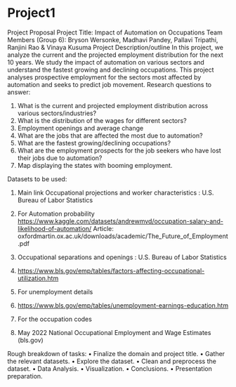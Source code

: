 # Project1

Project Proposal
Project Title: Impact of Automation on Occupations
Team Members (Group 6):
 Bryson Wersonke, Madhavi Pandey, Pallavi Tripathi, Ranjini Rao & Vinaya Kusuma
Project Description/outline
 In this project, we analyze the current and the projected employment distribution for the next 10 years. We study the impact of automation on various sectors and understand the fastest growing and declining occupations. This project analyses prospective employment for the sectors most affected by automation and seeks to predict job movement.
Research questions to answer:
1.	What is the current and projected employment distribution across various sectors/industries? 
2.	What is the distribution of the wages for different sectors? 
3.	Employment openings and average change
4.	What are the jobs that are affected the most due to automation?
5.	What are the fastest growing/declining occupations?
6.	What are the employment prospects for the job seekers who have lost their jobs due to automation?
7.	Map displaying the states with booming employment.

Datasets to be used:
1.	Main link
Occupational projections and worker characteristics : U.S. Bureau of Labor Statistics

2.	For Automation probability
https://www.kaggle.com/datasets/andrewmvd/occupation-salary-and-likelihood-of-automation/
Article: oxfordmartin.ox.ac.uk/downloads/academic/The_Future_of_Employment.pdf

3.	Occupational separations and openings : U.S. Bureau of Labor Statistics

4.	https://www.bls.gov/emp/tables/factors-affecting-occupational-utilization.htm

5.	For unemployment details
6.	https://www.bls.gov/emp/tables/unemployment-earnings-education.htm

7.	For the occupation codes
8.	May 2022 National Occupational Employment and Wage Estimates (bls.gov)



Rough breakdown of tasks:
•	Finalize the domain and project title.
•	Gather the relevant datasets.
•	Explore the dataset. 
•	Clean and preprocess the dataset.
•	Data Analysis.
•	Visualization.
•	Conclusions.
•	Presentation preparation.


